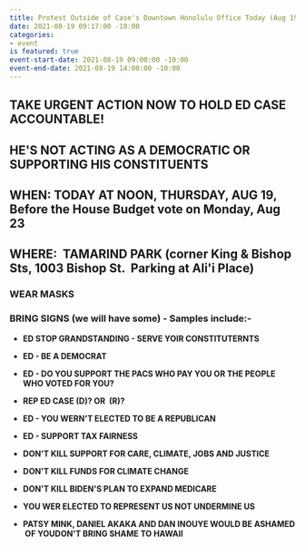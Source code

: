 ```yaml
---
title: Protest Outside of Case's Downtown Honolulu Office Today (Aug 19)
date: 2021-08-19 09:17:00 -10:00
categories:
- event
is featured: true
event-start-date: 2021-08-19 09:00:00 -10:00
event-end-date: 2021-08-19 14:00:00 -10:00
---
```


## **TAKE URGENT ACTION NOW TO HOLD ED CASE ACCOUNTABLE!**

## **HE'S NOT ACTING AS A DEMOCRATIC OR SUPPORTING HIS CONSTITUENTS**

## WHEN:    TODAY AT NOON, THURSDAY, AUG 19, Before the House Budget vote on Monday, Aug 23

## **WHERE:  TAMARIND PARK (corner King & Bishop Sts, 1003 Bishop St.  Parking at Ali'i Place)**

### **WEAR MASKS**

### **BRING SIGNS (we will have some) - Samples include:-**

* **ED STOP GRANDSTANDING - SERVE YOIR CONSTITUTERNTS**

* **ED - BE A DEMOCRAT**

* **ED - DO YOU SUPPORT THE PACS WHO PAY YOU OR THE PEOPLE WHO VOTED FOR YOU?**

* **REP ED CASE (D)? OR  (R)?**

* **ED - YOU WERN'T ELECTED TO BE A REPUBLICAN**

* **ED - SUPPORT TAX FAIRNESS**

* **DON'T KILL SUPPORT FOR CARE, CLIMATE, JOBS AND JUSTICE**

* **DON'T KILL FUNDS FOR CLIMATE CHANGE**

* **DON'T KILL BIDEN'S PLAN TO EXPAND MEDICARE**

* **YOU WER ELECTED TO REPRESENT US NOT UNDERMINE US**

* **PATSY MINK, DANIEL AKAKA AND DAN INOUYE WOULD BE ASHAMED  OF YOUDON'T BRING SHAME TO HAWAII**